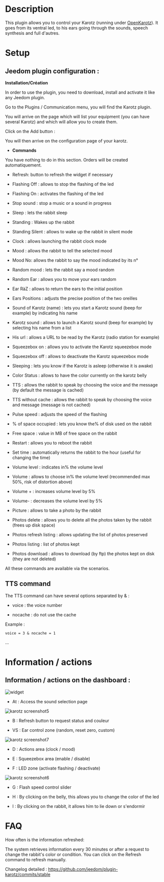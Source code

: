 Description 
===========

This plugin allows you to control your Karotz (running under
[OpenKarotz](http://www.openkarotz.org/)). It goes from its ventral led, to
his ears going through the sounds, speech synthesis and full
d'autres.

Setup 
=============

Jeedom plugin configuration : 
--------------------------------

**Installation/Création**

In order to use the plugin, you need to download, install and
activate it like any Jeedom plugin.

Go to the Plugins / Communication menu, you will find the
Karotz plugin.

You will arrive on the page which will list your equipment (you can
have several Karotz) and which will allow you to create them.

Click on the Add button :

You will then arrive on the configuration page of your karotz.

-   **Commands**

You have nothing to do in this section. Orders will be created
automatiquement.

-   Refresh: button to refresh the widget if necessary

-   Flashing Off : allows to stop the flashing of the led

-   Flashing On : activates the flashing of the led

-   Stop sound : stop a music or a sound in progress

-   Sleep : lets the rabbit sleep

-   Standing : Wakes up the rabbit

-   Standing Silent : allows to wake up the rabbit in silent mode

-   Clock : allows launching the rabbit clock mode

-   Mood : allows the rabbit to tell the selected mood

-   Mood No: allows the rabbit to say the mood indicated by its
    n°

-   Random mood : lets the rabbit say a mood
    random

-   Random Ear : allows you to move your ears
    random

-   Ear RàZ : allows to return the ears to the initial position

-   Ears Positions : adjusts the precise position of the two
    oreilles

-   Sound of Karotz (name) : lets you start a Karotz sound (beep
    for example) by indicating his name

-   Karotz sound : allows to launch a Karotz sound (beep for example)
    by selecting his name from a list

-   His url : allows a URL to be read by the Karotz (radio station
    for example)

-   Squeezebox on : allows you to activate the Karotz squeezebox mode

-   Squeezebox off : allows to deactivate the Karotz squeezebox mode

-   Sleeping : lets you know if the Karotz is asleep (otherwise it
    is awake)

-   Color Status : allows to have the color currently on the
    karotz belly

-   TTS : allows the rabbit to speak by choosing the voice and the
    message (by default the message is cached)

-   TTS without cache : allows the rabbit to speak by choosing the
    voice and message (message is not cached)

-   Pulse speed : adjusts the speed of the flashing

-   % of space occupied : lets you know the% of disk used on
    the rabbit

-   Free space : value in MB of free space on the rabbit

-   Restart : allows you to reboot the rabbit

-   Set time : automatically returns the rabbit to
    the hour (useful for changing the time)

-   Volume level : indicates in% the volume level

-   Volume : allows to choose in% the volume level (recommended max
    50%, risk of distortion above)

-   Volume + : increases volume level by 5%

-   Volume- : decreases the volume level by 5%

-   Picture : allows to take a photo by the rabbit

-   Photos delete : allows you to delete all the photos taken by the
    rabbit (frees up disk space)

-   Photos refresh listing : allows updating the list of photos
    preserved

-   Photos listing : list of photos kept

-   Photos download : allows to download (by ftp) the photos
    kept on disk (they are not deleted)

All these commands are available via the scenarios.

TTS command 
------------

The TTS command can have several options separated by & :

-   voice : the voice number

-   nocache : do not use the cache

Example :

    voice = 3 & nocache = 1

…

Information / actions 
========================

Information / actions on the dashboard : 
---------------------------------------

![widget](../images/widget.jpg)

-   At : Access the sound selection page

![karotz screenshot5](../images/karotz_screenshot5.jpg)

-   B : Refresh button to request status and
    couleur

-   VS : Ear control zone (random, reset
    zero, custom)

![karotz screenshot7](../images/karotz_screenshot7.jpg)

-   D : Actions area (clock / mood)

-   E : Squeezebox area (enable / disable)

-   F : LED zone (activate flashing / deactivate)

![karotz screenshot6](../images/karotz_screenshot6.jpg)

-   G : Flash speed control slider

-   H : By clicking on the belly, this allows you to change the color of
    the led

-   I : By clicking on the rabbit, it allows him to lie down or
    s'endormir

FAQ 
===

How often is the information refreshed:   

 The system retrieves information every 30 minutes or after
    a request to change the rabbit's color or condition. You can
    click on the Refresh command to refresh manually.

Changelog detailed :
<https://github.com/jeedom/plugin-karotz/commits/stable>
